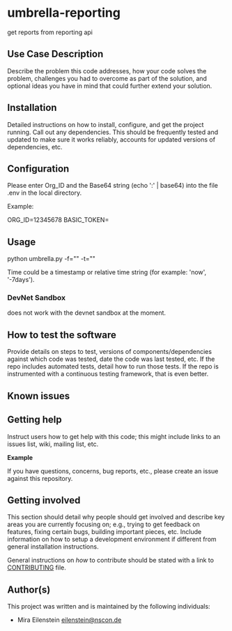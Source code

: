 # umbrella-reporting

get reports from reporting api
 
## Use Case Description

Describe the problem this code addresses, how your code solves the problem, challenges you had to overcome as part of the solution, and optional ideas you have in mind that could further extend your solution.

## Installation

Detailed instructions on how to install, configure, and get the project running. Call out any dependencies. This should be frequently tested and updated to make sure it works reliably, accounts for updated versions of dependencies, etc.

## Configuration

Please enter Org_ID and the Base64 string (echo '<apikey>:<apisecret>' | base64) into the file .env in the local directory.

Example:

ORG_ID=12345678
BASIC_TOKEN=<your base64-string>


## Usage

python umbrella.py -f="<time>" -t="<time>"

Time could be a timestamp or relative time string (for example: 'now', '-7days'). 

### DevNet Sandbox

does not work with the devnet sandbox at the moment.

## How to test the software

Provide details on steps to test, versions of components/dependencies against which code was tested, date the code was last tested, etc. 
If the repo includes automated tests, detail how to run those tests.
If the repo is instrumented with a continuous testing framework, that is even better.


## Known issues


## Getting help

Instruct users how to get help with this code; this might include links to an issues list, wiki, mailing list, etc.

**Example**

If you have questions, concerns, bug reports, etc., please create an issue against this repository.

## Getting involved

This section should detail why people should get involved and describe key areas you are currently focusing on; e.g., trying to get feedback on features, fixing certain bugs, building important pieces, etc. Include information on how to setup a development environment if different from general installation instructions.

General instructions on _how_ to contribute should be stated with a link to [CONTRIBUTING](./CONTRIBUTING.md) file.

## Author(s)

This project was written and is maintained by the following individuals:

* Mira Eilenstein <eilenstein@nscon.de>
